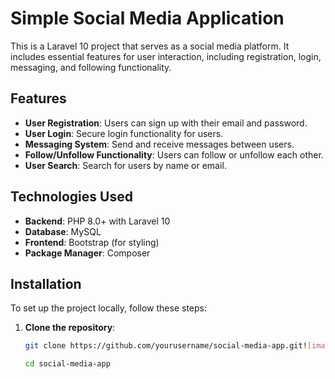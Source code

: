# Simple Social Media Application

This is a Laravel 10 project that serves as a social media platform. It includes essential features for user interaction, including registration, login, messaging, and following functionality.

## Features

- **User Registration**: Users can sign up with their email and password.
- **User Login**: Secure login functionality for users.
- **Messaging System**: Send and receive messages between users.
- **Follow/Unfollow Functionality**: Users can follow or unfollow each other.
- **User Search**: Search for users by name or email.

## Technologies Used

- **Backend**: PHP 8.0+ with Laravel 10
- **Database**: MySQL
- **Frontend**: Bootstrap (for styling)
- **Package Manager**: Composer

## Installation

To set up the project locally, follow these steps:

1. **Clone the repository**:
   ```bash
   git clone https://github.com/yourusername/social-media-app.git![images](https://github.com/user-attachments/assets/25b0a028-50b7-420e-9a89-42234b63b5e0)

   cd social-media-app
